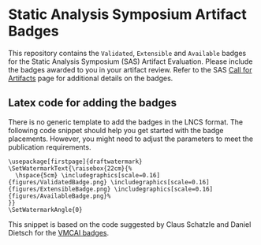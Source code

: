 # Static Analysis Symposium Artifact Badges

This repository contains the `Validated`, `Extensible` and `Available` badges for the Static Analysis Symposium (SAS) Artifact Evaluation. Please include the badges awarded to you in your artifact review. Refer to the SAS [Call for Artifacts](https://conf.researchr.org/home/sas-2021#Call-for-Artifacts) page for additional details on the badges.

## Latex code for adding the badges
There is no generic template to add the badges in the LNCS format. The following code snippet should help you get started with the badge placements. However, you might need to adjust the parameters to meet the publication requirements.

```\usepackage{graphicx}
\usepackage[firstpage]{draftwatermark}
\SetWatermarkText{\raisebox{22cm}{%
  \hspace{5cm} \includegraphics[scale=0.16]{figures/ValidatedBadge.png} \includegraphics[scale=0.16]{figures/ExtensibleBadge.png} \includegraphics[scale=0.16]{figures/AvailableBadge.png}%
}}
\SetWatermarkAngle{0}
```
This snippet is based on the code suggested by Claus Schatzle and Daniel Dietsch for the [VMCAI badges](https://github.com/schaetzc/vmcai-badges).